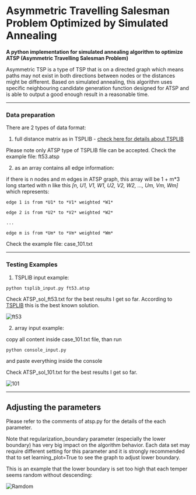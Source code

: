 # Asymmetric Travelling Salesman Problem Optimized by Simulated Annealing
**A python implementation for simulated annealing algorithm to optimize ATSP (Asymmetric Travelling Salesman Problem)**

Asymmetric TSP is a type of TSP that is on a directed graph which means paths may not exist in both directions between nodes or the distances might be different. Based on simulated annealing, this algorithm uses specific neighbouring candidate generation function designed for ATSP and is able to output a good enough result in a reasonable time.

---
### Data preparation
There are 2 types of data format:

1. full distance matrix as in TSPLIB - 
[check here for details about TSPLIB](http://elib.zib.de/pub/mp-testdata/tsp/tsplib/tsplib.html)

Please note only ATSP type of TSPLIB file can be accepted. Check the example file: ft53.atsp

2. as an array contains all edge information:

if there is n nodes and m edges in ATSP graph, this array will be 1 + m*3 long started with n like this *[n, U1, V1, W1, U2, V2, W2, ..., Um, Vm, Wm]* which represents:

```
edge 1 is from *U1* to *V1* weighted *W1*

edge 2 is from *U2* to *V2* weighted *W2*

...

edge m is from *Um* to *Vm* weighted *Wm*
```

Check the example file: case_101.txt

---
### Testing Examples

1. TSPLIB input example:

```
python tsplib_input.py ft53.atsp
```

Check ATSP_sol_ft53.txt for the best results I get so far. According to [TSPLIB](http://elib.zib.de/pub/mp-testdata/tsp/tsplib/sop-sol.html) this is the best known solution.

![ft53](http://i.imgur.com/nLlVhPX.png)

2. array input example:

copy all content inside case_101.txt file, than run

```
python console_input.py
```

and paste everything inside the console

Check ATSP_sol_101.txt for the best results I get so far.

![101](http://i.imgur.com/qRFqjAV.png)

---
## Adjusting the parameters

Please refer to the comments of atsp.py for the details of the each parameter.

Note that regularization_boundary parameter (especially the lower boundary) has very big impact on the algorithm behavior. Each data set may require different setting for this parameter and it is strongly recommended that to set learning_plot=True to see the graph to adjust lower boundary.

This is an example that the lower boundary is set too high that each temper seems random without descending:

![Ramdom](http://i.imgur.com/VNP3V3T.png)